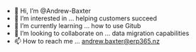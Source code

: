 - 👋 Hi, I’m @Andrew-Baxter
- 👀 I’m interested in ... helping customers succeed
- 🌱 I’m currently learning ... how to use Gitub
- 💞️ I’m looking to collaborate on ... data migration capabilities
- 📫 How to reach me ... andrew.baxter@erp365.nz

<!---
Andrew-Baxter/Andrew-Baxter is a ✨ special ✨ repository because its `README.md` (this file) appears on your GitHub profile.
You can click the Preview link to take a look at your changes.
--->
